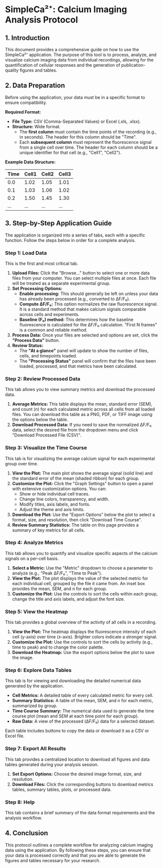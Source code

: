 # SimpleCa²⁺: Calcium Imaging Analysis Protocol

## 1. Introduction

This document provides a comprehensive guide on how to use the SimpleCa²⁺ application. The purpose of this tool is to process, analyze, and visualize calcium imaging data from individual recordings, allowing for the quantification of cellular responses and the generation of publication-quality figures and tables.

## 2. Data Preparation

Before using the application, your data must be in a specific format to ensure compatibility.

**Required Format:**
- **File Type:** CSV (Comma-Separated Values) or Excel (.xls, .xlsx).
- **Structure:** Wide format.
  - The **first column** must contain the time points of the recording (e.g., in seconds). The header for this column should be "Time".
  - Each **subsequent column** must represent the fluorescence signal from a single cell over time. The header for each column should be a unique identifier for that cell (e.g., "Cell1", "Cell2").

**Example Data Structure:**

| Time | Cell1 | Cell2 | Cell3 |
|------|-------|-------|-------|
| 0.0  | 1.02  | 1.05  | 1.01  |
| 0.1  | 1.03  | 1.06  | 1.02  |
| 0.2  | 1.50  | 1.45  | 1.30  |
| ...  | ...   | ...   | ...   |

## 3. Step-by-Step Application Guide

The application is organized into a series of tabs, each with a specific function. Follow the steps below in order for a complete analysis.

### Step 1: Load Data

This is the first and most critical tab.

1.  **Upload Files:** Click the "Browse..." button to select one or more data files from your computer. You can select multiple files at once. Each file will be treated as a separate experimental group.
2.  **Set Processing Options:**
    *   **Enable processing:** This should generally be left on unless your data has already been processed (e.g., converted to ΔF/F₀).
    *   **Compute ΔF/F₀:** This option normalizes the raw fluorescence signal. It is a standard method that makes calcium signals comparable across cells and experiments.
    *   **Baseline (F₀) method:** This determines how the baseline fluorescence is calculated for the ΔF/F₀ calculation. "First N frames" is a common and reliable method.
3.  **Process Data:** Once your files are selected and options are set, click the **"Process Data"** button.
4.  **Review Status:**
    *   The **"At a glance"** panel will update to show the number of files, cells, and timepoints loaded.
    *   The **"Processing Status"** panel will confirm that the files have been loaded, processed, and that metrics have been calculated.

### Step 2: Review Processed Data

This tab allows you to view summary metrics and download the processed data.

1.  **Average Metrics:** This table displays the mean, standard error (SEM), and count (n) for each calculated metric across all cells from all loaded files. You can download this table as a PNG, PDF, or TIFF image using the options below the table.
2.  **Download Processed Data:** If you need to save the normalized ΔF/F₀ data, select the desired file from the dropdown menu and click "Download Processed File (CSV)".

### Step 3: Visualize the Time Course

This tab is for visualizing the average calcium signal for each experimental group over time.

1.  **View the Plot:** The main plot shows the average signal (solid line) and the standard error of the mean (shaded ribbon) for each group.
2.  **Customize the Plot:** Click the "Graph Settings" button to open a panel with extensive customization options. You can:
    *   Show or hide individual cell traces.
    *   Change line colors, transparency, and width.
    *   Modify titles, axis labels, and fonts.
    *   Adjust the theme and axis limits.
3.  **Download the Plot:** Use the "Export Options" below the plot to select a format, size, and resolution, then click "Download Time Course".
4.  **Review Summary Statistics:** The table on this page provides a summary of key metrics for all cells.

### Step 4: Analyze Metrics

This tab allows you to quantify and visualize specific aspects of the calcium signals on a per-cell basis.

1.  **Select a Metric:** Use the "Metric" dropdown to choose a parameter to analyze (e.g., "Peak ΔF/F₀", "Time to Peak").
2.  **View the Plot:** The plot displays the value of the selected metric for each individual cell, grouped by the file it came from. An inset box provides the mean, SEM, and n for each group.
3.  **Customize the Plot:** Use the controls to sort the cells within each group, change the title and axis labels, and adjust the font size.

### Step 5: View the Heatmap

This tab provides a global overview of the activity of all cells in a recording.

1.  **View the Plot:** The heatmap displays the fluorescence intensity of each cell (y-axis) over time (x-axis). Brighter colors indicate a stronger signal.
2.  **Customize the Plot:** Use the controls to sort the cells by activity (e.g., time to peak) and to change the color palette.
3.  **Download the Heatmap:** Use the export options below the plot to save the image.

### Step 6: Explore Data Tables

This tab is for viewing and downloading the detailed numerical data generated by the application.

*   **Cell Metrics:** A detailed table of every calculated metric for every cell.
*   **Summary Statistics:** A table of the mean, SEM, and n for each metric, summarized by group.
*   **Time Course Summary:** The numerical data used to generate the time course plot (mean and SEM at each time point for each group).
*   **Raw Data:** A view of the processed (ΔF/F₀) data for a selected dataset.

Each table includes buttons to copy the data or download it as a CSV or Excel file.

### Step 7: Export All Results

This tab provides a centralized location to download all figures and data tables generated during your analysis session.

1.  **Set Export Options:** Choose the desired image format, size, and resolution.
2.  **Download Files:** Click the corresponding buttons to download metrics tables, summary tables, plots, or processed data.

### Step 8: Help

This tab contains a brief summary of the data format requirements and the analysis workflow.

## 4. Conclusion

This protocol outlines a complete workflow for analyzing calcium imaging data using the application. By following these steps, you can ensure that your data is processed correctly and that you are able to generate the figures and tables necessary for your research.
